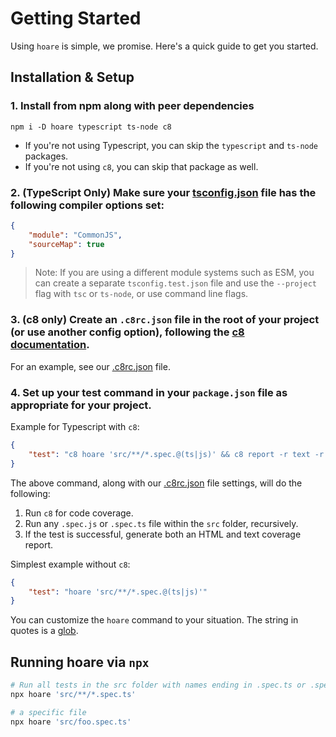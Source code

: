 # Getting Started

Using `hoare` is simple, we promise. Here's a quick guide to get you started.

## Installation & Setup

### 1. Install from npm along with peer dependencies

```console
npm i -D hoare typescript ts-node c8 
```

- If you're not using Typescript, you can skip the `typescript` and `ts-node` packages.
- If you're not using `c8`, you can skip that package as well.
   
### 2. (TypeScript Only) Make sure your [tsconfig.json](../tsconfig.json) file has the following compiler options set:

```json
{
    "module": "CommonJS",
    "sourceMap": true
}
```

> Note: If you are using a different module systems such as ESM, you can create a separate `tsconfig.test.json` file and use the `--project` flag with `tsc` or `ts-node`, or use command line flags.

### 3. (c8 only) Create an `.c8rc.json` file in the root of your project (or use another config option), following the [c8 documentation](https://github.com/bcoe/c8). 

For an example, see our [.c8rc.json](../.c8rc.json) file.

### 4. Set up your test command in your `package.json` file as appropriate for your project.

Example for Typescript with `c8`:

```json
{
    "test": "c8 hoare 'src/**/*.spec.@(ts|js)' && c8 report -r text -r html"
}
```

The above command, along with our [.c8rc.json](../.c8rc.json) file settings, will do the following:

1. Run `c8` for code coverage.
2. Run any  `.spec.js` or `.spec.ts` file within the `src` folder, recursively.
3. If the test is successful, generate both an HTML and text coverage report.

Simplest example without `c8`:

```json
{
    "test": "hoare 'src/**/*.spec.@(ts|js)'"
}
```

You can customize the `hoare` command to your situation. The string in quotes is a [glob](https://github.com/terkelg/tiny-glob).

## Running hoare via `npx`

```bash
# Run all tests in the src folder with names ending in .spec.ts or .spec.js (glob)
npx hoare 'src/**/*.spec.ts'

# a specific file
npx hoare 'src/foo.spec.ts'
```